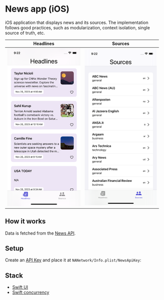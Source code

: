# News app (iOS)

iOS application that displays news and its sources.<be>
The implementation follows good practices, such as modularization, context isolation, single source of truth, etc.

|                                                                            Headlines                                                                             |                                                                           Sources                                                                           |
|:--------------------------------------------------------------------------------------------------------------------------------------------------------------:|:-------------------------------------------------------------------------------------------------------------------------------------------------------:|
| <img src="https://github.com/rbrauwers/news-app-ios/blob/main/Screenshots/headlines.png" alt="News app (iOS)" width="300"/> | <img src="https://github.com/rbrauwers/news-app-ios/blob/main/Screenshots/sources.png" alt="News app (iOS)" width="300"/> |


## How it works
Data is fetched from the [News API](https://newsapi.org/).

## Setup
Create an [API Key](https://newsapi.org/account) and place it at `NANetwork/Info.plist/NewsApiKey`:

## Stack
- [Swift UI](https://developer.apple.com/xcode/swiftui/)
- [Swift concurrency](https://docs.swift.org/swift-book/documentation/the-swift-programming-language/concurrency/)
